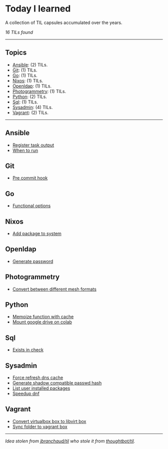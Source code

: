 # Today I learned

A collection of TIL capsules accumulated over the years.

_16 TILs found_

---

## Topics

* [Ansible](#Ansible): (2) TILs.
* [Git](#Git): (1) TILs.
* [Go](#Go): (1) TILs.
* [Nixos](#Nixos): (1) TILs.
* [Openldap](#Openldap): (1) TILs.
* [Photogrammetry](#Photogrammetry): (1) TILs.
* [Python](#Python): (2) TILs.
* [Sql](#Sql): (1) TILs.
* [Sysadmin](#Sysadmin): (4) TILs.
* [Vagrant](#Vagrant): (2) TILs.

---

## Ansible
* [Register task output](ansible/register-task-output.md)
* [When to run](ansible/when-to-run.md)

## Git
* [Pre commit hook](git/pre-commit-hook.md)

## Go
* [Functional options](go/functional-options.md)

## Nixos
* [Add package to system](nixos/add-package-to-system.md)

## Openldap
* [Generate password](openldap/generate-password.md)

## Photogrammetry
* [Convert between different mesh formats](photogrammetry/convert-between-different-mesh-formats.md)

## Python
* [Memoize function with cache](python/memoize-function-with-cache.md)
* [Mount google drive on colab](python/mount-google-drive-on-colab.md)

## Sql
* [Exists in check](sql/exists-in-check.md)

## Sysadmin
* [Force refresh dns cache](sysadmin/force-refresh-dns-cache.md)
* [Generate shadow compatible passwd hash](sysadmin/generate-shadow-compatible-passwd-hash.md)
* [List user installed packages](sysadmin/list-user-installed-packages.md)
* [Speedup dnf](sysadmin/speedup-dnf.md)

## Vagrant
* [Convert virtualbox box to libvirt box](vagrant/convert-virtualbox-box-to-libvirt-box.md)
* [Sync folder to vagrant box](vagrant/sync-folder-to-vagrant-box.md)
---

_Idea stolen from [jbranchaud/til](https://github.com/jbranchaud/til) who stole it from [thoughtbot/til](https://github.com/thoughtbot/til)._

